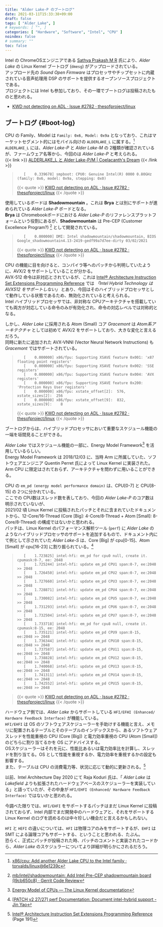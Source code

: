 ```yaml
---
title: "Alder Lake-P のブートログ"
date: 2021-03-11T15:33:38+09:00
draft: false
tags: [ "Alder_Lake", ]
# keywords: [ "", ]
categories: [ "Hardware", "Software", "Intel", "CPU" ]
noindex: false
# summary: ""
toc: false
---
```


Intel の ChromeOSエンジニアである [Sathya Prakash M R](https://in.linkedin.com/in/sathyaprakashmr) 氏により、*Alder Lake* の Linux Kernel ブートログ (`dmesg`) がアップロードされている。  
アップロード先の *Sound Open Firmware* はプロセッサやチップセットに内蔵されている音声処理用 DSP のサポートを提供するオープンソースプロジェクトである。  
プロジェクトには Intel も参加しており、その一環でブートログは投稿されたものと思われる。  

 * [KWD not detecting on ADL · Issue #2782 · thesofproject/linux](https://github.com/thesofproject/linux/issues/2782)

## ブートログ {#boot-log}

CPU の Family、Model は `Family: 0x6, Model: 0x9a` となっており、これはマーケットセグメント的にはモバイル向けの `ALDERLAKE_L` に属する。[^adl_l]  
`ALDERLAKE_L` には、*Alder Lake-P* と *Alder Lake-M* の 2種類が確認されているが、ファームウェア名等から、今回のは *Alder Lake-P* と考えられる。  
{{< link >}} [ALDERLAKE_L と Alder Lake-P/M | Coelacanth's Dream](/posts/2021/02/09/alderlake_l/) {{< /link >}}

 >        [    0.339678] smpboot: CPU0: Genuine Intel(R) 0000 0.80GHz (family: 0x6, model: 0x9a, stepping: 0x0)
 >
 > {{< quote >}} [KWD not detecting on ADL · Issue #2782 · thesofproject/linux](https://github.com/thesofproject/linux/issues/2782) {{< /quote >}}

[^adl_l]: [x86/cpu: Add another Alder Lake CPU to the Intel family · torvalds/linux@6e1239c](https://github.com/torvalds/linux/commit/6e1239c13953f3c2a76e70031f74ddca9ae57cd3#diff-7bf85b32beb96091abd89790e701cd01fb13bafbbbca17433ad47830820c1391)

使用しているボードは **Shadowmountain** 。これは **Brya** とは別にサポートが進められている *Alder Lake-P* ボードとなる。  
**Brya** は Chromebookボードにおける *Alder Lake-P* のリファレンスプラットフォームという役割にあるが、**Shadowmountain** は Pre-CEP (Customer Excellence Program?) [^shadowmountain] として開発されている。  

 >        [    0.000000] DMI: Intel shadowmountain/shadowmountain, BIOS Google_shadowmountain4.13-2419-gedf99a7d7ee-dirty 03/02/2021
 >
 > {{< quote >}} [KWD not detecting on ADL · Issue #2782 · thesofproject/linux](https://github.com/thesofproject/linux/issues/2782) {{< /quote >}}

[^shadowmountain]: [mb/intel/shadowmountain: Add Intel Pre-CEP shadowmountain board (I9cb650c8) · Gerrit Code Review](https://review.coreboot.org/c/coreboot/+/48685)

CPU の機能に目を向けると、コンパイラ等へのパッチから判明していたように、AVX/2 をサポートしていることが分かる。  
AVX-512 命令は非対応とされているが、これは [Intel® Architecture Instruction Set Extensions Programming Reference](https://software.intel.com/content/www/us/en/develop/download/intel-architecture-instruction-set-extensions-programming-reference.html) では *「Intel Hybrid Technology は AVX512 をサポートしない」* とあり、今回はそのハイブリッドプロセッサとして動作している状態であるため、無効化されていると考えられる。  
Intel ハイブリッドプロセッサでは、非対称な CPUアーキテクチャを搭載していても両方が対応している命令のみが有効化され、命令の対応レベルでは対称的となる。  

しかし、*Alder Lake* に採用される Atom (Small) コア *Gracemont* は *Atom系アーキテクチャ* としては初めて AVX/2 をサポートしており、大きな変化と言えるだろう。  
同時に新たに追加された AVX-VNNI (Vector Neural Network Instructions) も *Gracemont* ではサポートされている。  

 >        [    0.000000] x86/fpu: Supporting XSAVE feature 0x001: 'x87 floating point registers'
 >        [    0.000000] x86/fpu: Supporting XSAVE feature 0x002: 'SSE registers'
 >        [    0.000000] x86/fpu: Supporting XSAVE feature 0x004: 'AVX registers'
 >        [    0.000000] x86/fpu: Supporting XSAVE feature 0x200: 'Protection Keys User registers'
 >        [    0.000000] x86/fpu: xstate_offset[2]:  576, xstate_sizes[2]:  256
 >        [    0.000000] x86/fpu: xstate_offset[9]:  832, xstate_sizes[9]:    8
 >
 > {{< quote >}} [KWD not detecting on ADL · Issue #2782 · thesofproject/linux](https://github.com/thesofproject/linux/issues/2782) {{< /quote >}}

ブートログからは、ハイブリッドプロセッサにおいて重要なスケジュール機能の一端を垣間見ることができる。  

*Alder Lake* ではスケジュール機能の一部に、Energy Model Framework[^em] を活用しているらしい。  
Energy Model Framework は 2018/12/03 に、当時 Arm に所属していた、ソフトウェアエンジニア Quentin Perret 氏によって Linux Kernel に実装された。Arm CPU に限定はされておらず、アーキテクチャを問わずに用いることができる。  

[^em]: [Energy Model of CPUs — The Linux Kernel documentation](https://www.kernel.org/doc/html/v5.4/power/energy-model.html)

CPU の `em_pd (energy model performance domain)` は、CPU[0-7] と CPU[8-15] の 2つに分かれている。  
ここでの CPU数はスレッド数を表しており、今回の *Alder Lake-P* のコア数は明示されていないが、  
2021/02 頃 Linux Kernel に投稿されたパッチとそれに含まれていたドキュメントから、12-Core/16-Thread (Core [Big]: 4-Core/8-Thread + Atom [Small]: 8-Core/8-Thread) の構成ではないかと思われる。  
パッチは、Linux Kernel のパフォーマンス解析ツール (`perf`) に *Alder Lake* のようなハイブリッドプロセッサのサポートを追加するもので、ドキュメント内にて例として示されていた *Alder Lake-S* は、Core [Big] が cpu[0-15]、Atom [Small] が cpu[16-23] に割り振られている。[^hybrid-doc]  

[^hybrid-doc]: [[PATCH v2 27/27] perf Documentation: Document intel-hybrid support - Jin Yao](https://lore.kernel.org/lkml/20210311070742.9318-28-yao.jin@linux.intel.com/)

 >        [    1.723825] intel-hfi: em_pd for cpu0 null, create it. cpumask:0-7, ee: 2048
 >        [    1.725244] intel-hfi: update em_pd CPU1 span:0-7, ee:2048 >> 2048
 >        [    1.726450] intel-hfi: update em_pd CPU2 span:0-7, ee:2048 >> 2048
 >        [    1.727660] intel-hfi: update em_pd CPU3 span:0-7, ee:2048 >> 2048
 >        [    1.728871] intel-hfi: update em_pd CPU4 span:0-7, ee:2048 >> 2048
 >        [    1.730082] intel-hfi: update em_pd CPU5 span:0-7, ee:2048 >> 2048
 >        [    1.731293] intel-hfi: update em_pd CPU6 span:0-7, ee:2048 >> 2048
 >        [    1.732504] intel-hfi: update em_pd CPU7 span:0-7, ee:2048 >> 2048
 >        [    1.733718] intel-hfi: em_pd for cpu8 null, create it. cpumask:8-15, ee: 2048
 >        [    1.735121] intel-hfi: update em_pd CPU9 span:8-15, ee:2048 >> 2048
 >        [    1.736344] intel-hfi: update em_pd CPU10 span:8-15, ee:2048 >> 2048
 >        [    1.737587] intel-hfi: update em_pd CPU11 span:8-15, ee:2048 >> 2048
 >        [    1.738828] intel-hfi: update em_pd CPU12 span:8-15, ee:2048 >> 2048
 >        [    1.740068] intel-hfi: update em_pd CPU13 span:8-15, ee:2048 >> 2048
 >        [    1.741311] intel-hfi: update em_pd CPU14 span:8-15, ee:2048 >> 2048
 >        [    1.742552] intel-hfi: update em_pd CPU15 span:8-15, ee:2048 >> 2048

 > {{< quote >}} [KWD not detecting on ADL · Issue #2782 · thesofproject/linux](https://github.com/thesofproject/linux/issues/2782) {{< /quote >}}

ハードウェア側では、*Alder Lake* からサポートしている `HFI/EFHI (Enhanced/ Hardware Feedback Interface)` が機能している。  
`HFI/EHFI` は OS のソフトウェアスケジューラーを手助けする機能と言え、メモリに配置されるテーブルとそのテーブルのインデックスから、あるソフトウェアスレッドを性能重視の CPU (Core [Big]) と電力効率重視の CPU (Atom [Small]) のどちらに割り当てるかを OS にアドバイスする。  
OSスケジューラーはそれを元に、性能比あるいは電力効率比を計算し、スレッドを割り当てる。OS として性能を重視するか、電力効率を重視するかの設定も影響する。  
また、テーブルは CPU の消費電力等、状況に応じて動的に更新される。[^ehfi]  

[^ehfi]: [Intel® Architecture Instruction Set Extensions Programming Reference](https://software.intel.com/content/www/us/en/develop/download/intel-architecture-instruction-set-extensions-programming-reference.html) (Page 191)

以前、Intel Architecture Day 2020 にて Raja Koduri 氏は、「 *Alder Lake* は *Lakefield* よりも拡張されたハードウェアベースのスケジューラーを実装している」と語っていたが、その中身が `HFI/EHFI (Enhanced/ Hardware Feedback Interface)` ではないかと思われる。  

今調べた限りでは、`HFI/EHFI` をサポートするパッチはまだ Linux Kernel に投稿されておらず、Intel 内部でまだ開発中のハードウェアと、それをサポートする Linux Kernel のログを読めるのは中々珍しい機会だと言えるかもしれない。  

`HFI` と `HEFI` の違いについては、`HFI` は物理コアのみをサポートするが、`EHFI` は SMT による論理コアもサポートする、ということと思われる、たぶん。  
恐らく、正式にパッチが投稿された時、パッチのコメントと実装されたコードから、*Alder Lake* のスケジュラーについてより詳細が明らかにされるだろう。  
